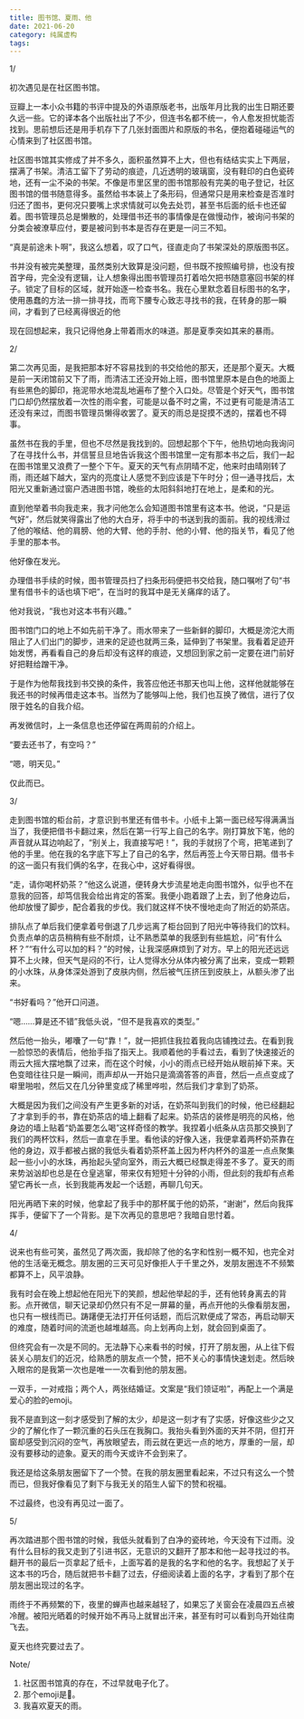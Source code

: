 ```yaml
---
title: 图书馆、夏雨、他
date: 2021-06-20
category: 纯属虚构
tags:
---
```


1/

初次遇见是在社区图书馆。

豆瓣上一本小众书籍的书评中提及的外语原版老书，出版年月比我的出生日期还要久远一些。它的译本各个出版社出了不少，但连书名都不统一，令人愈发担忧能否找到。思前想后还是用手机存下了几张封面图片和原版的书名，便抱着碰碰运气的心情来到了社区图书馆。

社区图书馆其实修成了并不多久，面积虽然算不上大，但也有结结实实上下两层，摆满了书架。清洁工留下了劳动的痕迹，几近透明的玻璃窗，没有鞋印的白色瓷砖地，还有一尘不染的书架。不像是市里区里的图书馆那般有完美的电子登记，社区图书馆的借书随意得多。虽然给书本装上了条形码，但通常只是用来检查是否准时归还了图书，更何况只要嘴上求求情就可以免去处罚，甚至书后面的纸卡也还留着。图书管理员总是懒散的，处理借书还书的事情像是在做慢动作，被询问书架的分类会被潦草应付，要是被问到书本是否存在更是一问三不知。

“真是前途未卜啊”，我这么想着，叹了口气，径直走向了书架深处的原版图书区。

<!--more-->

书并没有被完美整理，虽然类别大致算是没问题，但书既不按照编号排，也没有按首字母，完全没有逻辑，让人想象得出图书管理员打着哈欠把书随意塞回书架的样子。锁定了目标的区域，就开始逐一检查书名。我在心里默念着目标图书的名字，使用愚蠢的方法一排一排寻找，而弯下腰专心致志寻找书的我，在转身的那一瞬间，才看到了已经离得很近的他

现在回想起来，我只记得他身上带着雨水的味道。那是夏季突如其来的暴雨。



2/

第二次再见面，是我把那本好不容易找到的书交给他的那天，还是那个夏天。大概是前一天闭馆前又下了雨，而清洁工还没开始上班，图书馆里原本是白色的地面上有些黑色的脚印，拖泥带水地混乱地遍布了整个入口处。尽管是个好天气，图书馆门口却仍然摆放着一次性的雨伞套，可能是以备不时之需，不过更有可能是清洁工还没有来过，而图书管理员懒得收罢了。夏天的雨总是捉摸不透的，摆着也不碍事。

虽然书在我的手里，但也不尽然是我找到的。回想起那个下午，他热切地向我询问了在寻找什么书，并信誓旦旦地告诉我这个图书馆里一定有那本书之后，我们一起在图书馆里又浪费了一整个下午。夏天的天气有点阴晴不定，他来时由晴刚转了雨，雨还越下越大，室内的亮度让人感觉不到应该是下午时分；但一通寻找后，太阳光又重新通过窗户洒进图书馆，晚些的太阳斜斜地打在地上，是柔和的光。

直到他举着书向我走来，我才问他怎么会知道图书馆里有这本书。他说，“只是运气好”，然后就笑得露出了他的大白牙，将手中的书送到我的面前。我的视线滑过了他的喉结、他的肩膀、他的大臂、他的手肘、他的小臂、他的指关节，看见了他手里的那本书。

他好像在发光。



办理借书手续的时候，图书管理员扫了扫条形码便把书交给我，随口嘱咐了句“书里有借书卡的话也填下吧”，在当时的我耳中是无关痛痒的话了。

他对我说，“我也对这本书有兴趣。”

图书馆门口的地上不如先前干净了。雨水带来了一些新鲜的脚印，大概是滂沱大雨阻止了人们出门的脚步，进来的足迹也就两三条，延伸到了书架里。我看着足迹开始发愣，再看看自己的身后却没有这样的痕迹，又想回到家之前一定要在进门前好好把鞋给蹭干净。

于是作为他帮我找到书交换的条件，我答应他还书那天也叫上他，这样他就能够在我还书的时候再借走这本书。当然为了能够叫上他，我们也互换了微信，进行了仅限于姓名的自我介绍。



再发微信时，上一条信息也还停留在两周前的介绍上。

“要去还书了，有空吗？”

“嗯，明天见。”

仅此而已。



3/

走到图书馆的柜台前，才意识到书里还有借书卡。小纸卡上第一面已经写得满满当当了，我便把借书卡翻过来，然后在第一行写上自己的名字。刚打算放下笔，他的声音就从耳边响起了，“别关上，我直接写吧！”，我的手就拐了个弯，把笔递到了他的手里。他在我的名字底下写上了自己的名字，然后再签上今天带日期。借书卡的这一面只有我们俩的名字，在我心中，这好看得很。

“走，请你喝杯奶茶？”他这么说道，便转身大步流星地走向图书馆外，似乎也不在意我的回答，却笃信我会给出肯定的答案。我便小跑着跟了上去，到了他身边后，他却放慢了脚步，配合着我的步伐。我们就这样不快不慢地走向了附近的奶茶店。

排队点了单后我们便拿着号倒退了几步远离了柜台回到了阳光中等待我们的饮料。负责点单的店员稍稍有些不耐烦，让不熟悉菜单的我感到有些尴尬，问“有什么杯？”“有什么可以加的料？”的时候，让我深感麻烦到了对方。早上的阳光还远远算不上火辣，但天气是闷的不行，让人觉得水分从体内被分离了出来，变成一颗颗的小水珠，从身体深处游到了皮肤内侧，然后被气压挤压到皮肤上，从额头渗了出来。

“书好看吗？”他开口问道。

“嗯……算是还不错”我低头说，“但不是我喜欢的类型。”

然后他一抬头，嘟囔了一句“靠！”，就一把抓住我拉着我向店铺拽过去。在看到我一脸惊恐的表情后，他抬手指了指天上。我顺着他的手看过去，看到了快速接近的雨云大摇大摆地飘了过来，而在这个时候，小小的雨点已经开始从眼前掉下来。天色变暗往往只是一瞬间，雨声却从一开始只是滴滴答答的声音，然后一点点变成了噼里啪啦，然后又在几分钟里变成了稀里哗啦，然后我们才拿到了奶茶。

大概是因为我们之间没有产生更多新的对话，在奶茶叫到我们的时候，他已经翻起了才拿到手的书，靠在奶茶店的墙上翻看了起来。奶茶店的装修是明亮的风格，他身边的墙上贴着“奶盖要怎么喝”这样奇怪的教学。我捏着小纸条从店员那交换到了我们的两杯饮料，然后一直拿在手里。看他读的好像入迷，我便拿着两杯奶茶靠在他的身边，双手都被占据的我低头看着奶茶杯盖上因为杯内杯外的温差一点点聚集起一些小小的水珠，再抬起头望向室外，雨云大概已经飘走得差不多了。夏天的雨来势汹汹却也总是在仓皇逃窜，带来仅有短短十分钟的小雨，但此刻的我却有点希望它再长一点，长到我能再发起一个话题，再聊几句天。

阳光再晒下来的时候，他拿起了我手中的那杯属于他的奶茶，“谢谢”，然后向我挥挥手，便留下了一个背影。是下次再见的意思吧？我暗自思忖着。



4/

说来也有些可笑，虽然见了两次面，我却除了他的名字和性别一概不知，也完全对他的生活毫无概念。朋友圈的三天可见好像拒人于千里之外，发朋友圈连不不频繁都算不上，风平浪静。

我有时会在晚上想起他在阳光下的笑颜，想起他举起的手，还有他转身离去的背影。点开微信，聊天记录却仍然只有不足一屏幕的量，再点开他的头像看朋友圈，也只有一根线而已。踌躇便无法打开任何话题，而后沉默便成了常态，再启动聊天的难度，随着时间的流逝也越堆越高。向上划再向上划，就会回到桌面了。

 但终究会有一次是不同的。无法静下心来看书的时候，打开了朋友圈，从上往下假装关心朋友们的近况，给熟悉的朋友点一个赞，把不关心的事情快速划走。然后映入眼帘的是我第一次也是唯一一次看到他的朋友圈。

一双手，一对戒指；两个人，两张结婚证。文案是“我们领证啦”，再配上一个满是爱心的脸的emoji。

我不是直到这一刻才感受到了解的太少，却是这一刻才有了实感，好像这些少之又少的了解化作了一颗沉重的石头压在我胸口。我抬头看到外面的天并不阴，但打开窗却感受到沉闷的空气，再放眼望去，雨云就在更远一点的地方，厚重的一层，却没有要移动的迹象。夏天的雨今天或许不会到来了。

我还是给这条朋友圈留下了一个赞。在我的朋友圈里看起来，不过只有这么一个赞而已，但我好像看见了剩下与我无关的陌生人留下的赞和祝福。

不过最终，也没有再见过一面了。



5/ 

再次踏进那个图书馆的时候，我低头就看到了白净的瓷砖地，今天没有下过雨。没有什么目标的我又走到了引进书区，无意识的又翻开了那本和他一起寻找过的书。翻开书的最后一页拿起了纸卡，上面写着的是我的名字和他的名字。我想起了关于这本书的巧合，随后就把书卡翻了过去，仔细阅读着上面的名字，才看到了那个在朋友圈出现过的名字。

雨终于不再频繁的下，夜里的蝉声也越来越轻了，如果忘了关窗会在凌晨四五点被冷醒。被阳光晒着的时候开始不再马上就冒出汗来，甚至有时可以看到鸟开始往南飞去。

夏天也终究要过去了。





Note/

1. 社区图书馆真的存在，不过早就电子化了。
2. 那个emoji是🥰。
3. 我喜欢夏天的雨。

